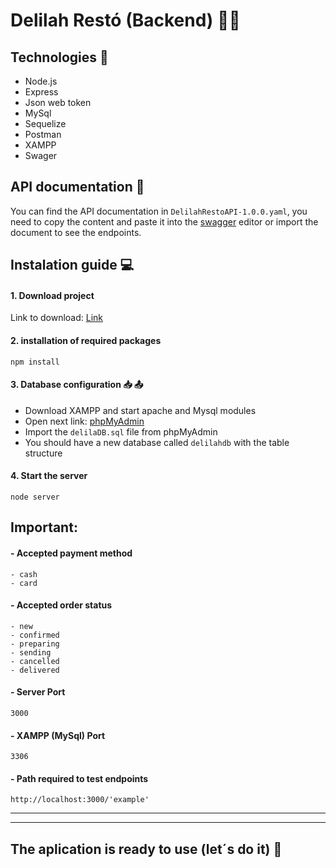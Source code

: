 # Delilah Restó (Backend) 👨‍🍳

## Technologies 🤖

- Node.js
- Express
- Json web token
- MySql
- Sequelize
- Postman
- XAMPP
- Swager

## API documentation 📑

You can find the API documentation in `DelilahRestoAPI-1.0.0.yaml`, you need to copy the content and paste it into the [swagger](https://app.swaggerhub.com/ 'swagger') editor or import the document to see the endpoints.

## Instalation guide 💻

#### 1. Download project

Link to download: [Link](https://github.com/SETAGI/Delilah-Resto 'Link')

#### 2. installation of required packages

`npm install`

#### 3. Database configuration 📥 📤

- Download XAMPP and start apache and Mysql modules
- Open next link: [phpMyAdmin](http://localhost/phpmyadmin/ 'phpMyAdmin')
- Import the `delilaDB.sql` file from phpMyAdmin
- You should have a new database called `delilahdb` with the table structure

#### 4. Start the server

`node server`

## Important:

#### - Accepted payment method

    - cash
    - card

#### - Accepted order status

    - new
    - confirmed
    - preparing
    - sending
    - cancelled
    - delivered

#### - Server Port

`3000`

#### - XAMPP (MySql) Port

`3306`

#### - Path required to test endpoints

`http://localhost:3000/'example'`

---

---

## The aplication is ready to use (let´s do it) 🚀
